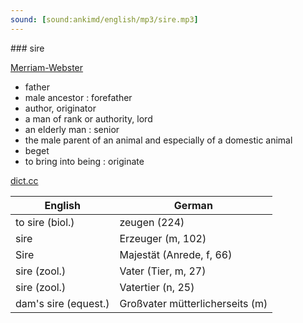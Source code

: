 ```yaml
---
sound: [sound:ankimd/english/mp3/sire.mp3]
---
```


\### sire

[Merriam-Webster](https://www.merriam-webster.com/dictionary/sire)

- father
- male ancestor : forefather
- author, originator
- a man of rank or authority, lord
- an elderly man : senior
- the male parent of an animal and especially of a domestic animal
- beget
- to bring into being : originate

[dict.cc](https://www.dict.cc/sire)

| English        | German       |
| -------------- | ------------ |
| to sire (biol.) | zeugen (224) |
| sire | Erzeuger (m, 102) |
| Sire | Majestät (Anrede, f, 66) |
| sire (zool.) | Vater (Tier, m, 27) |
| sire (zool.) | Vatertier (n, 25) |
| dam's sire (equest.) | Großvater mütterlicherseits (m) |
